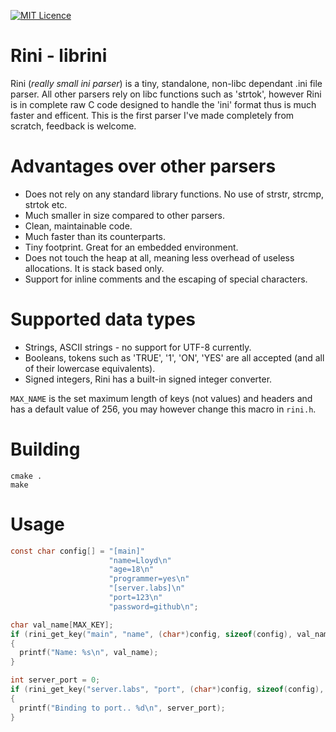 [![MIT Licence](https://badges.frapsoft.com/os/mit/mit.svg?v=103)](https://opensource.org/licenses/mit-license.php)

# Rini - librini
Rini (*really small ini parser*) is a tiny, standalone, non-libc dependant .ini file parser. All other parsers rely on libc functions such as 'strtok', however Rini is in complete raw C code designed to handle the 'ini' format thus is much faster and efficent. This is the first parser I've made completely from scratch, feedback is welcome.

# Advantages over other parsers
- Does not rely on any standard library functions. No use of strstr, strcmp, strtok etc.
- Much smaller in size compared to other parsers.
- Clean, maintainable code.
- Much faster than its counterparts.
- Tiny footprint. Great for an embedded environment.
- Does not touch the heap at all, meaning less overhead of useless allocations. It is stack based only.
- Support for inline comments and the escaping of special characters.

# Supported data types
- Strings, ASCII strings - no support for UTF-8 currently.
- Booleans, tokens such as 'TRUE', '1', 'ON', 'YES' are all accepted (and all of their lowercase equivalents).
- Signed integers, Rini has a built-in signed integer converter.

`MAX_NAME` is the set maximum length of keys (not values) and headers and has a default value of 256, you may however change this macro in `rini.h`.

# Building
```
cmake .
make
```

# Usage

```C
const char config[] = "[main]"
                      "name=Lloyd\n"
                      "age=18\n"
                      "programmer=yes\n"
                      "[server.labs]\n"
                      "port=123\n"
                      "password=github\n";

char val_name[MAX_KEY];
if (rini_get_key("main", "name", (char*)config, sizeof(config), val_name, sizeof(val_name), STRING_VAL))
{
  printf("Name: %s\n", val_name);
}

int server_port = 0;
if (rini_get_key("server.labs", "port", (char*)config, sizeof(config), &server_port, sizeof(server_port), INT_VAL))
{
  printf("Binding to port.. %d\n", server_port);
}
```
